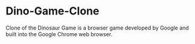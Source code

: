 # Dino-Game-Clone
 Clone of the Dinosaur Game is a browser game developed by Google and built into the Google Chrome web browser. 
